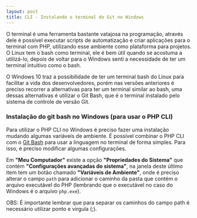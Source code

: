 ```yaml
---
layout: post
title: CLI - Instalando o terminal do Git no Windows
---
```


O terminal é uma ferramenta bastante vatajosa na programação, através dele é possível executar scripts de automatização e criar aplicações para o terminal com PHP, utilizando esse ambiente como plataforma para projetos. O Linux tem o bash como terminal, ele é bem útil quando se acostuma a utilizá-lo, depois de voltar para o Windows senti a necessidade de ter um terminal intuitivo como o bash.

O Windows 10 traz a possibilidade de ter um terminal bash do Linux para facilitar a vida dos desenvolvedores, porém nas versões anteriores é preciso recorrer a alternativas para ter um terminal similar ao bash, uma dessas alternativas é utilizar o Git Bash, que é o terminal instalado pelo sistema de controle de versão Git.

### Instalação do git bash no Windows (para usar o PHP CLI)

Para utilizar o PHP CLI no Windows é preciso fazer uma instalação mudando algumas variáveis de ambiente. É possível combinar o PHP CLI com o [Git Bash](https://gitforwindows.org/) para usar a linguagem no terminal de forma simples. Para isso, é preciso modificar algumas configurações.

Em **"Meu Computador"** existe a opção **"Propriedades do Sistema"** que contém **"Configurações avançadas do sistema"**, na janela deste último item tem um botão chamado **"Variáveis de Ambiente"**, onde é preciso alterar o campo `path` para adicionar o caminho da pasta que contém o arquivo executável do PHP (lembrando que o executável no caso do Windows é o arquivo `php.exe`).

OBS: É importante lembrar que para separar os caminhos do campo path é necessário utilizar ponto e virgula (;).